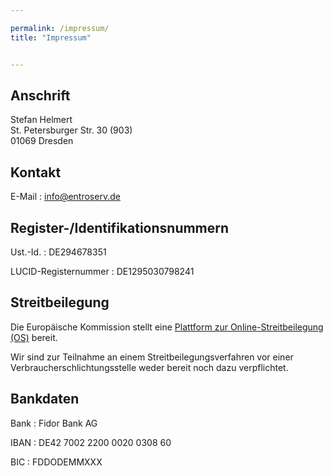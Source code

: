 ```yaml
---

permalink: /impressum/
title: "Impressum"


---
```



## Anschrift

Stefan Helmert \
St. Petersburger Str. 30 (903) \
01069 Dresden

## Kontakt

E-Mail
: info@entroserv.de


## Register-/Identifikationsnummern

Ust.-Id.
: DE294678351

LUCID-Registernummer
: DE1295030798241


## Streitbeilegung

Die Europäische Kommission stellt eine [Plattform zur Online-Streitbeilegung (OS)](http://ec.europa.eu/consumers/odr/) bereit.

Wir sind zur Teilnahme an einem Streitbeilegungsverfahren vor einer Verbraucherschlichtungsstelle weder bereit noch dazu verpflichtet.

## Bankdaten

Bank
: Fidor Bank AG

IBAN
: DE42 7002 2200 0020 0308 60

BIC
: FDDODEMMXXX




